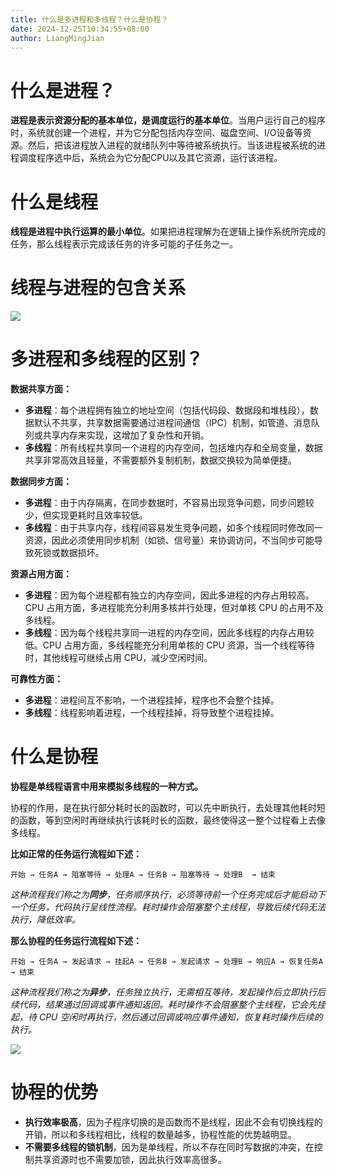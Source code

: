 ```yaml
---
title: 什么是多进程和多线程？什么是协程？
date: 2024-12-25T10:34:55+08:00
author: LiangMingJian
---
```


# 什么是进程？

**进程是表示资源分配的基本单位，是调度运行的基本单位**。当用户运行自己的程序时，系统就创建一个进程，并为它分配包括内存空间、磁盘空间、I/O设备等资源。然后，把该进程放入进程的就绪队列中等待被系统执行。当该进程被系统的进程调度程序选中后，系统会为它分配CPU以及其它资源，运行该进程。

# 什么是线程

**线程是进程中执行运算的最小单位**。如果把进程理解为在逻辑上操作系统所完成的任务，那么线程表示完成该任务的许多可能的子任务之一。

# 线程与进程的包含关系

![](/_images/drawingbed/img/202204291739605.png)

# 多进程和多线程的区别？

**数据共享方面：**

- **多进程**：每个进程拥有独立的地址空间（包括代码段、数据段和堆栈段），数据默认不共享，共享数据需要通过进程间通信（IPC）机制，如管道、消息队列或共享内存来实现，这增加了复杂性和开销‌。
- **多线程**：所有线程共享同一个进程的内存空间，包括堆内存和全局变量，数据共享非常高效且轻量，不需要额外复制机制，数据交换较为简单便捷。

**数据同步方面：**

- **多进程**：由于内存隔离，在同步数据时，不容易出现竞争问题，同步问题较少，但实现更耗时且效率较低‌。
- **多线程**：由于共享内存，线程间容易发生竞争问题，如多个线程同时修改同一资源，因此必须使用同步机制（如锁、信号量）来协调访问，不当同步可能导致死锁或数据损坏‌。

**资源占用方面：**

- **多进程**：因为每个进程都有独立的内存空间，因此多进程的内存占用较高。CPU 占用方面，多进程能充分利用多核并行处理，但对单核 CPU 的占用不及多线程。
- **多线程**：因为每个线程共享同一进程的内存空间，因此多线程的内存占用较低。CPU 占用方面，多线程能充分利用单核的 CPU 资源，当一个线程等待时，其他线程可继续占用 CPU，减少空闲时间。

**可靠性方面：**

- **多进程**：进程间互不影响，一个进程挂掉，程序也不会整个挂掉。
- **多线程**：线程影响着进程，一个线程挂掉，将导致整个进程挂掉。

# 什么是协程

**协程是单线程语言中用来模拟多线程的一种方式。**

协程的作用，是在执行部分耗时长的函数时，可以先中断执行，去处理其他耗时短的函数，等到空闲时再继续执行该耗时长的函数，最终使得这一整个过程看上去像多线程。

**比如正常的任务运行流程如下述：**

```text
开始 → 任务A → 阻塞等待 → 处理A → 任务B → 阻塞等待 → 处理B  → 结束
```

_这种流程我们称之为**同步**，任务‌顺序执行‌，必须等待前一个任务完成后才能启动下一个任务，代码执行呈线性流程‌。耗时操作会阻塞整个主线程，导致后续代码无法执行，降低效率。_

**那么协程的任务运行流程如下述：**

```text
开始 → 任务A → 发起请求 → 挂起A → 任务B → 发起请求 → 处理B → 响应A → 恢复任务A → 结束
```

_这种流程我们称之为**异步**，任务‌独立执行‌，无需相互等待，发起操作后立即执行后续代码，结果通过回调或事件通知返回‌。耗时操作不会阻塞整个主线程，它会先挂起，待 CPU 空闲时再执行，然后通过回调或响应事件通知，恢复耗时操作后续的执行。_

![](/_images/drawingbed/img/202508281018428.png)

# 协程的优势

- **执行效率极高**，因为子程序切换的是函数而不是线程，因此不会有切换线程的开销，所以和多线程相比，线程的数量越多，协程性能的优势越明显。
- **不需要多线程的锁机制**，因为是单线程，所以不存在同时写数据的冲突，在控制共享资源时也不需要加锁，因此执行效率高很多。
